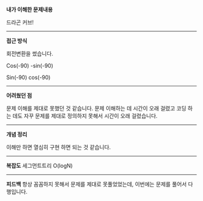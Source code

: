 **내가 이해한 문제내용**

드라곤 커브!

 <hr/>
 
**접근 방식**

회전변환을 썼습니다.

Cos(-90) -sin(-90)

Sin(-90) cos(-90) 

 <hr/>
 
**어려웠던 점**

문제 이해를 제대로 못했던 것 같습니다. 문제 이해하는 데 시간이 오래 걸렸고
코딩 하는 데도 자꾸 문제를 제대로 정의하지 못해서 시간이 오래 걸렸습니다. 


<hr/>

**개념 정리**

이해만 하면 열심히 구현 하면 되는 것 같습니다.

<hr/>

**복잡도**
세그먼트트리 O(logN)

<hr/>

**피드백**
항상 꼼꼼하지 못해서 문제를 제대로 못풀었었는데, 이번에는 문제를 풀어서 다행입니다.
